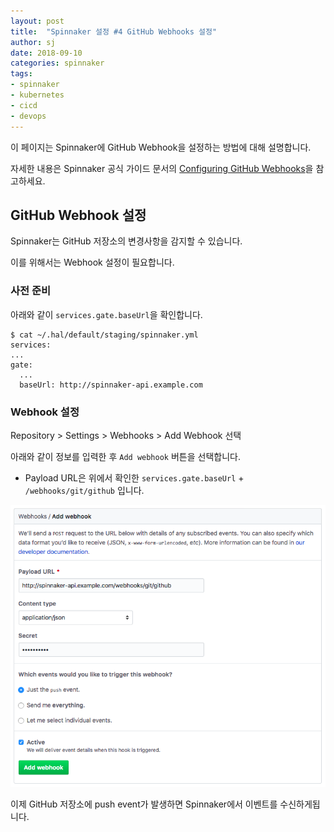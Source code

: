 ```yaml
---
layout: post
title:  "Spinnaker 설정 #4 GitHub Webhooks 설정"
author: sj
date: 2018-09-10
categories: spinnaker
tags:
- spinnaker
- kubernetes
- cicd
- devops
---
```


이 페이지는 Spinnaker에 GitHub Webhook을 설정하는 방법에 대해 설명합니다.

자세한 내용은 Spinnaker 공식 가이드 문서의 [Configuring GitHub Webhooks](https://www.spinnaker.io/setup/triggers/github/)을 참고하세요.

## GitHub Webhook 설정

Spinnaker는 GitHub 저장소의 변경사항을 감지할 수 있습니다.

이를 위해서는 Webhook 설정이 필요합니다.

### 사전 준비

아래와 같이 `services.gate.baseUrl`을 확인합니다.

```
$ cat ~/.hal/default/staging/spinnaker.yml
services:
...
gate:
  ...
  baseUrl: http://spinnaker-api.example.com
```

### Webhook 설정

Repository > Settings > Webhooks > Add Webhook 선택

아래와 같이 정보를 입력한 후 `Add webhook` 버튼을 선택합니다.

* Payload URL은 위에서 확인한 `services.gate.baseUrl` + `/webhooks/git/github` 입니다.

![](/assets/images/spinnaker/spinnaker-webhook.png)

이제 GitHub 저장소에 push event가 발생하면 Spinnaker에서 이벤트를 수신하게됩니다.
